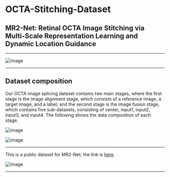 # OCTA-Stitching-Dataset

## MR2-Net: Retinal OCTA Image Stitching via Multi-Scale Representation Learning and Dynamic Location Guidance
****



![image](https://github.com/jiongzhang-john/OCTA-Stitching-Dataset/blob/main/label.png)
****

## Dataset composition
Our OCTA image splicing dataset contains two main stages, where the first stage is the image alignment stage, which consists of a reference image, a target image, and a label; and the second stage is the image fusion stage, which contains five sub-datasets, consisting of center, input1, input2, input3, and input4. The following shows the data composition of each stage.

![image](https://github.com/jiongzhang-john/OCTA-Stitching-Dataset/blob/main/Image%20Registration.png)

![image](https://github.com/jiongzhang-john/OCTA-Stitching-Dataset/blob/main/Image%20Fusion.png)



****

This is a public dataset for MR2-Net; the link is [here](https://zenodo.org/records/11281652). 

![image](https://github.com/jiongzhang-john/OCTA-Stitching-Dataset/blob/main/link.png)
****
